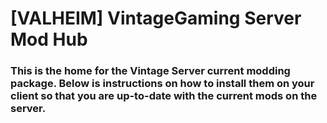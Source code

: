 # [VALHEIM] VintageGaming Server Mod Hub

### This is the home for the Vintage Server current modding package. Below is instructions on how to install them on your client so that you are up-to-date with the current mods on the server.
